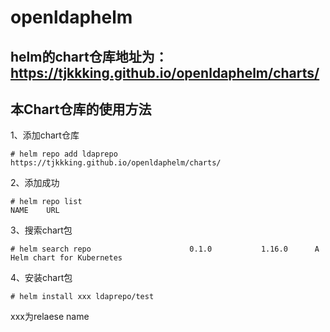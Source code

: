 # openldaphelm

## helm的chart仓库地址为：https://tjkkking.github.io/openldaphelm/charts/

## 本Chart仓库的使用方法

1、添加chart仓库
```
# helm repo add ldaprepo https://tjkkking.github.io/openldaphelm/charts/
```

2、添加成功
```
# helm repo list
NAME  	URL                                   
```

3、搜索chart包
```
# helm search repo                   	0.1.0        	1.16.0     	A Helm chart for Kubernetes 
```

4、安装chart包
```
# helm install xxx ldaprepo/test
```

xxx为relaese name

